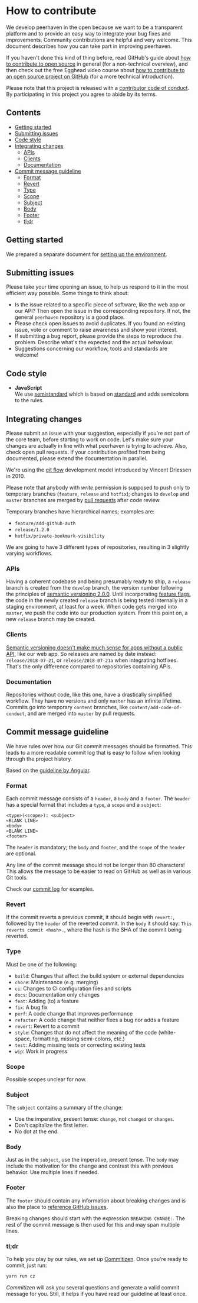 # How to contribute

We develop peerhaven in the open because we want to be a transparent platform and to provide an easy way to integrate your bug fixes and improvements.
Community contributions are helpful and very welcome.
This document describes how you can take part in improving peerhaven.

If you haven't done this kind of thing before, read GitHub's guide about [how to contribute to open source](https://opensource.guide/how-to-contribute/) in general (for a non-technical overview), and then check out the free Egghead video course about [how to contribute to an open source project on GitHub](https://egghead.io/courses/how-to-contribute-to-an-open-source-project-on-github) (for a more technical introduction).

Please note that this project is released with a [contributor code of conduct](CODE_OF_CONDUCT.md).
By participating in this project you agree to abide by its terms.

## Contents

- [Getting started](#getting-started)
- [Submitting issues](#submitting-issues)
- [Code style](#code-style)
- [Integrating changes](#integrating-changes)
  - [APIs](#apis)
  - [Clients](#clients)
  - [Documentation](#documentation)
- [Commit message guideline](#commit-message-guideline)
  - [Format](#format)
  - [Revert](#revert)
  - [Type](#type)
  - [Scope](#scope)
  - [Subject](#subject)
  - [Body](#body)
  - [Footer](#footer)
  - [tl;dr](#tldr)

## Getting started

We prepared a separate document for [setting up the environment](SETUP.md).

## Submitting issues

Please take your time opening an issue, to help us respond to it in the most efficient way possible.
Some things to think about:

- Is the issue related to a specific piece of software, like the web app or our API?
  Then open the issue in the corresponding repository.
  If not, the general `peerhaven` repository is a good place.
- Please check open issues to avoid duplicates.
  If you found an existing issue, vote or comment to raise awareness and show your interest.
- If submitting a bug report, please provide the steps to reproduce the problem.
  Describe what's the expected and the actual behaviour.
- Suggestions concerning our workflow, tools and standards are welcome!

## Code style

- **JavaScript**  
  We use [semistandard](https://github.com/Flet/semistandard) which is based on [standard](https://github.com/standard/standard/blob/master/docs/RULES-en.md) and adds semicolons to the rules.

## Integrating changes

Please submit an issue with your suggestion, especially if you're not part of the core team, before starting to work on code.
Let's make sure your changes are actually in line with what peerhaven is trying to achieve.
Also, check open pull requests.
If your contribution profited from being documented, please extend the documentation in parallel.

We're using the [git flow](http://nvie.com/posts/a-successful-git-branching-model/) development model introduced by Vincent Driessen in 2010.

Please note that anybody with _write_ permission is supposed to push only to temporary branches (`feature`, `release` and `hotfix`); changes to `develop` and `master` branches are merged by [pull requests](https://help.github.com/articles/about-pull-requests/) after code review.

Temporary branches have hierarchical names; examples are:

- `feature/add-github-auth`
- `release/1.2.0`
- `hotfix/private-bookmark-visibility`

We are going to have 3 different types of repositories, resulting in 3 slightly varying workflows.

### APIs

Having a coherent codebase and being presumably ready to ship, a `release` branch is created from the `develop` branch, the version number following the principles of [semantic versioning 2.0.0](https://semver.org/).
Until incorporating [feature flags](https://readwrite.com/2016/01/22/staging-servers/), the code in the newly created `release` branch is being tested internally in a staging environment, at least for a week.
When code gets merged into `master`, we push the code into our production system.
From this point on, a new `release` branch may be created.

### Clients

[Semantic versioning doesn't make much sense for apps without a public API](https://grimoire.ca/dev/webapp-versions), like our web app.
So releases are named by date instead:
`release/2018-07-21`, or `release/2018-07-21a` when integrating hotfixes.
That's the only difference compared to repositories containing APIs.

### Documentation

Repositories without code, like this one, have a drastically simplified workflow.
They have no versions and only `master` has an infinite lifetime.
Commits go into temporary `content` branches, like `content/add-code-of-conduct`, and are merged into `master` by pull requests.

## Commit message guideline

We have rules over how our Git commit messages should be formatted.
This leads to a more readable commit log that is easy to follow when looking through the project history.

Based on the [guideline by Angular](https://github.com/angular/angular/blob/master/CONTRIBUTING.md#commit).

### Format

Each commit message consists of a `header`, a `body` and a `footer`.
The `header` has a special format that includes a `type`, a `scope` and a `subject`:

```
<type>(<scope>): <subject>
<BLANK LINE>
<body>
<BLANK LINE>
<footer>
```

The `header` is mandatory; the `body` and `footer`, and the `scope` of the `header` are optional.

Any line of the commit message should not be longer than 80 characters!
This allows the message to be easier to read on GitHub as well as in various Git tools.

Check our [commit log](https://github.com/peerhaven/peerhaven/commits/master) for examples.

### Revert

If the commit reverts a previous commit, it should begin with `revert:`, followed by the `header` of the reverted commit.
In the `body` it should say: `This reverts commit <hash>.`, where the hash is the SHA of the commit being reverted.

### Type

Must be one of the following:

- `build`: Changes that affect the build system or external dependencies
- `chore`: Maintenance (e.g. merging)
- `ci`: Changes to CI configuration files and scripts
- `docs`: Documentation only changes
- `feat`: Adding (to) a feature
- `fix`: A bug fix
- `perf`: A code change that improves performance
- `refactor`: A code change that neither fixes a bug nor adds a feature
- `revert`: Revert to a commit
- `style`: Changes that do not affect the meaning of the code (white-space, formatting, missing semi-colons, etc.)
- `test`: Adding missing tests or correcting existing tests
- `wip`: Work in progress

### Scope

Possible scopes unclear for now.

### Subject

The `subject` contains a summary of the change:

- Use the imperative, present tense: `change`, not `changed` or `changes`.
- Don't capitalize the first letter.
- No dot at the end.

### Body

Just as in the `subject`, use the imperative, present tense.
The `body` may include the motivation for the change and contrast this with previous behavior.
Use multiple lines if needed.

### Footer

The `footer` should contain any information about breaking changes and is also the place to [reference GitHub issues](https://help.github.com/articles/closing-issues-using-keywords/).

Breaking changes should start with the expression `BREAKING CHANGE:`.
The rest of the commit message is then used for this and may span multiple lines.

### tl;dr

To help you play by our rules, we set up [Commitizen](http://commitizen.github.io/cz-cli/).
Once you're ready to commit, just run:

```bash
yarn run cz
```

_Commitizen_ will ask you several questions and generate a valid commit message for you.
Still, it helps if you have read our guideline at least once.
